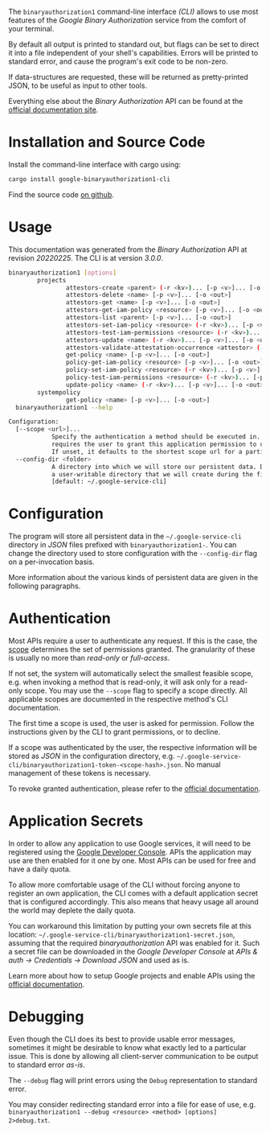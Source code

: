 <!---
DO NOT EDIT !
This file was generated automatically from 'src/mako/cli/README.md.mako'
DO NOT EDIT !
-->
The `binaryauthorization1` command-line interface *(CLI)* allows to use most features of the *Google Binary Authorization* service from the comfort of your terminal.

By default all output is printed to standard out, but flags can be set to direct it into a file independent of your shell's
capabilities. Errors will be printed to standard error, and cause the program's exit code to be non-zero.

If data-structures are requested, these will be returned as pretty-printed JSON, to be useful as input to other tools.

Everything else about the *Binary Authorization* API can be found at the
[official documentation site](https://cloud.google.com/binary-authorization/).

# Installation and Source Code

Install the command-line interface with cargo using:

```bash
cargo install google-binaryauthorization1-cli
```

Find the source code [on github](https://github.com/Byron/google-apis-rs/tree/main/gen/binaryauthorization1-cli).

# Usage

This documentation was generated from the *Binary Authorization* API at revision *20220225*. The CLI is at version *3.0.0*.

```bash
binaryauthorization1 [options]
        projects
                attestors-create <parent> (-r <kv>)... [-p <v>]... [-o <out>]
                attestors-delete <name> [-p <v>]... [-o <out>]
                attestors-get <name> [-p <v>]... [-o <out>]
                attestors-get-iam-policy <resource> [-p <v>]... [-o <out>]
                attestors-list <parent> [-p <v>]... [-o <out>]
                attestors-set-iam-policy <resource> (-r <kv>)... [-p <v>]... [-o <out>]
                attestors-test-iam-permissions <resource> (-r <kv>)... [-p <v>]... [-o <out>]
                attestors-update <name> (-r <kv>)... [-p <v>]... [-o <out>]
                attestors-validate-attestation-occurrence <attestor> (-r <kv>)... [-p <v>]... [-o <out>]
                get-policy <name> [-p <v>]... [-o <out>]
                policy-get-iam-policy <resource> [-p <v>]... [-o <out>]
                policy-set-iam-policy <resource> (-r <kv>)... [-p <v>]... [-o <out>]
                policy-test-iam-permissions <resource> (-r <kv>)... [-p <v>]... [-o <out>]
                update-policy <name> (-r <kv>)... [-p <v>]... [-o <out>]
        systempolicy
                get-policy <name> [-p <v>]... [-o <out>]
  binaryauthorization1 --help

Configuration:
  [--scope <url>]...
            Specify the authentication a method should be executed in. Each scope
            requires the user to grant this application permission to use it.
            If unset, it defaults to the shortest scope url for a particular method.
  --config-dir <folder>
            A directory into which we will store our persistent data. Defaults to
            a user-writable directory that we will create during the first invocation.
            [default: ~/.google-service-cli]

```

# Configuration

The program will store all persistent data in the `~/.google-service-cli` directory in *JSON* files prefixed with `binaryauthorization1-`.  You can change the directory used to store configuration with the `--config-dir` flag on a per-invocation basis.

More information about the various kinds of persistent data are given in the following paragraphs.

# Authentication

Most APIs require a user to authenticate any request. If this is the case, the [scope][scopes] determines the 
set of permissions granted. The granularity of these is usually no more than *read-only* or *full-access*.

If not set, the system will automatically select the smallest feasible scope, e.g. when invoking a
method that is read-only, it will ask only for a read-only scope. 
You may use the `--scope` flag to specify a scope directly. 
All applicable scopes are documented in the respective method's CLI documentation.

The first time a scope is used, the user is asked for permission. Follow the instructions given 
by the CLI to grant permissions, or to decline.

If a scope was authenticated by the user, the respective information will be stored as *JSON* in the configuration
directory, e.g. `~/.google-service-cli/binaryauthorization1-token-<scope-hash>.json`. No manual management of these tokens
is necessary.

To revoke granted authentication, please refer to the [official documentation][revoke-access].

# Application Secrets

In order to allow any application to use Google services, it will need to be registered using the 
[Google Developer Console][google-dev-console]. APIs the application may use are then enabled for it
one by one. Most APIs can be used for free and have a daily quota.

To allow more comfortable usage of the CLI without forcing anyone to register an own application, the CLI
comes with a default application secret that is configured accordingly. This also means that heavy usage
all around the world may deplete the daily quota.

You can workaround this limitation by putting your own secrets file at this location: 
`~/.google-service-cli/binaryauthorization1-secret.json`, assuming that the required *binaryauthorization* API 
was enabled for it. Such a secret file can be downloaded in the *Google Developer Console* at 
*APIs & auth -> Credentials -> Download JSON* and used as is.

Learn more about how to setup Google projects and enable APIs using the [official documentation][google-project-new].


# Debugging

Even though the CLI does its best to provide usable error messages, sometimes it might be desirable to know
what exactly led to a particular issue. This is done by allowing all client-server communication to be 
output to standard error *as-is*.

The `--debug` flag will print errors using the `Debug` representation to standard error.

You may consider redirecting standard error into a file for ease of use, e.g. `binaryauthorization1 --debug <resource> <method> [options] 2>debug.txt`.


[scopes]: https://developers.google.com/+/api/oauth#scopes
[revoke-access]: http://webapps.stackexchange.com/a/30849
[google-dev-console]: https://console.developers.google.com/
[google-project-new]: https://developers.google.com/console/help/new/